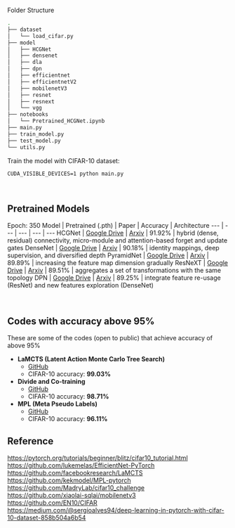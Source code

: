 Folder Structure
```bash
.
├── dataset
│   └── load_cifar.py
├── model
│   ├── HCGNet
│   ├── densenet
│   ├── dla
│   ├── dpn
│   ├── efficientnet
│   ├── efficientnetV2
│   ├── mobilenetV3
│   ├── resnet
│   ├── resnext
│   └── vgg
├── notebooks
│   └── Pretrained_HCGNet.ipynb
├── main.py
├── train_model.py
├── test_model.py             
└── utils.py            
```

Train the model with CIFAR-10 dataset:
```
CUDA_VISIBLE_DEVICES=1 python main.py
```

</br>

## Pretrained Models
Epoch: 350
Model | Pretrained (.pth) | Paper | Accuracy | Architecture
--- | --- | --- | --- | ---
HCGNet | [Google Drive](https://drive.google.com/file/d/11SvHuhBjHElmlp80dIJn0AokisiewLNd/view?usp=sharing) | [Arxiv](https://arxiv.org/pdf/1908.09699.pdf) | 91.92% | hybrid (dense, residual) connectivity, micro-module and attention-based forget and update gates
DenseNet | [Google Drive](https://drive.google.com/file/d/14-y22orjDvQJBPm6vYiMnDP3FLYYzAcH/view?usp=sharing) | [Arxiv](https://arxiv.org/pdf/1608.06993.pdf) | 90.18% | identity mappings, deep supervision, and diversified depth
PyramidNet | [Google Drive](https://drive.google.com/file/d/1Ln7e7n6KIN8xYTBPHR43H_Uh07AEt7LC/view?usp=sharing) | [Arxiv](https://arxiv.org/pdf/1610.02915.pdf) | 89.89% | increasing the feature map dimension gradually
ResNeXT | [Google Drive](https://drive.google.com/file/d/1HAS2WeF1i8IwaiRMFA_xFBqmi6fAlip4/view?usp=sharing) | [Arxiv](https://arxiv.org/pdf/1611.05431.pdf) | 89.51% | aggregates a set of transformations with the same topology
DPN | [Google Drive](https://drive.google.com/file/d/1W6EZ-caNd9N6m7eIRzl-cx5N2RUDUh14/view?usp=sharing) | [Arxiv](https://arxiv.org/pdf/1707.01629.pdf) | 89.25% | integrate feature re-usage (ResNet) and new features exploration (DenseNet)

</br>

## Codes with accuracy above 95%

These are some of the codes (open to public) that achieve accuracy of above 95%</br>
* **LaMCTS (Latent Action Monte Carlo Tree Search)**</br>
  * [GitHub](https://github.com/facebookresearch/LaMCTS)</br>
  * CIFAR-10 accuracy: **99.03%**</br>
* **Divide and Co-training**</br>
  * [GitHub](https://github.com/mzhaoshuai/Divide-and-Co-training)</br>
  * CIFAR-10 accuracy: **98.71%**</br>
* **MPL (Meta Pseudo Labels)**</br>
  * [GitHub](https://github.com/kekmodel/MPL-pytorch)</br>
  * CIFAR-10 accuracy: **96.11%**</br>

## Reference
https://pytorch.org/tutorials/beginner/blitz/cifar10_tutorial.html</br>
https://github.com/lukemelas/EfficientNet-PyTorch</br>
https://github.com/facebookresearch/LaMCTS</br>
https://github.com/kekmodel/MPL-pytorch</br>
https://github.com/MadryLab/cifar10_challenge</br>
https://github.com/xiaolai-sqlai/mobilenetv3</br>
https://github.com/EN10/CIFAR</br>
https://medium.com/@sergioalves94/deep-learning-in-pytorch-with-cifar-10-dataset-858b504a6b54</br>
